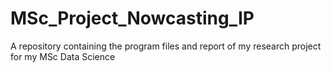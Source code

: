 # MSc_Project_Nowcasting_IP
A repository containing the program files and report of my research project for my MSc Data Science
